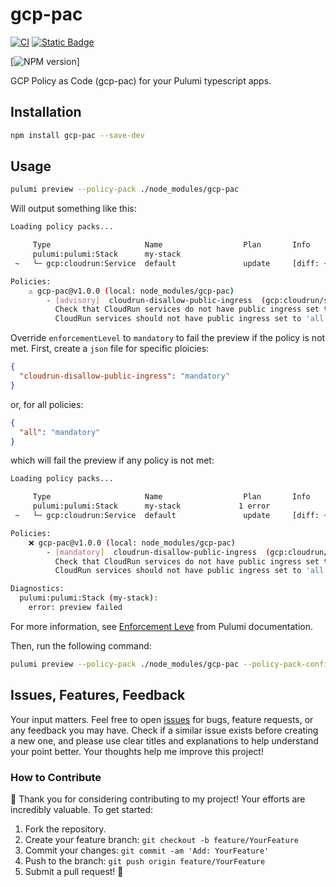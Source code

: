 # gcp-pac

[![CI](https://github.com/losisin/gcp-pac/actions/workflows/ci.yaml/badge.svg?branch=main)](https://github.com/losisin/gcp-pac/actions/workflows/ci.yaml)
[![Static Badge](https://img.shields.io/badge/license-Apache%20V2-blue.svg)](https://github.com/losisin/gcp-pac/blob/main/LICENSE)
<!-- [![NPM total downloads](https://img.shields.io/npm/dt/gcp-pac.svg?style=flat)] -->
[![NPM version](https://img.shields.io/npm/v/gcp-pac.svg?style=flat)]

GCP Policy as Code (gcp-pac) for your Pulumi typescript apps.

## Installation

```bash
npm install gcp-pac --save-dev
```

## Usage

```bash
pulumi preview --policy-pack ./node_modules/gcp-pac
```

Will output something like this:

```bash
Loading policy packs...

     Type                     Name                  Plan       Info
     pulumi:pulumi:Stack      my-stack             
 ~   └─ gcp:cloudrun:Service  default               update     [diff: ~metadata,template]

Policies:
    ⚠️ gcp-pac@v1.0.0 (local: node_modules/gcp-pac)
        - [advisory]  cloudrun-disallow-public-ingress  (gcp:cloudrun/service:Service: default)
          Check that CloudRun services do not have public ingress set to 'all'.
          CloudRun services should not have public ingress set to 'all'. Use a load balancer instead.
```

Override `enforcementLevel` to `mandatory` to fail the preview if the policy is not met. First, create a `json` file for specific ploicies:

```json
{
  "cloudrun-disallow-public-ingress": "mandatory"
}
```

or, for all policies:

```json
{
  "all": "mandatory"
}
```

which will fail the preview if any policy is not met:

```bash
Loading policy packs...

     Type                     Name                  Plan       Info
     pulumi:pulumi:Stack      my-stack             1 error
 ~   └─ gcp:cloudrun:Service  default               update     [diff: ~metadata,template]

Policies:
    ❌ gcp-pac@v1.0.0 (local: node_modules/gcp-pac)
        - [mandatory]  cloudrun-disallow-public-ingress  (gcp:cloudrun/service:Service: default)
          Check that CloudRun services do not have public ingress set to 'all'.
          CloudRun services should not have public ingress set to 'all'. Use a load balancer instead.

Diagnostics:
  pulumi:pulumi:Stack (my-stack):
    error: preview failed
```

For more information, see [Enforcement Leve](https://www.pulumi.com/docs/using-pulumi/crossguard/configuration/#enforcement-level) from Pulumi documentation.

Then, run the following command:

```bash
pulumi preview --policy-pack ./node_modules/gcp-pac --policy-pack-config policy.json
```

## Issues, Features, Feedback

Your input matters. Feel free to open [issues](https://github.com/losisin/gcp-pac/issues) for bugs, feature requests, or any feedback you may have. Check if a similar issue exists before creating a new one, and please use clear titles and explanations to help understand your point better. Your thoughts help me improve this project!

### How to Contribute

🌟 Thank you for considering contributing to my project! Your efforts are incredibly valuable. To get started:

1. Fork the repository.
2. Create your feature branch: `git checkout -b feature/YourFeature`
3. Commit your changes: `git commit -am 'Add: YourFeature'`
4. Push to the branch: `git push origin feature/YourFeature`
5. Submit a pull request! 🚀
